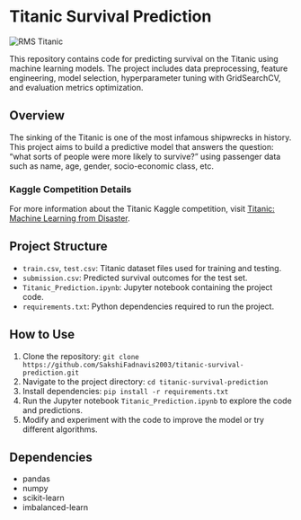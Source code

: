# Titanic Survival Prediction

![RMS Titanic](https://upload.wikimedia.org/wikipedia/commons/f/fd/RMS_Titanic_3.jpg)

This repository contains code for predicting survival on the Titanic using machine learning models. The project includes data preprocessing, feature engineering, model selection, hyperparameter tuning with GridSearchCV, and evaluation metrics optimization.

## Overview
The sinking of the Titanic is one of the most infamous shipwrecks in history. This project aims to build a predictive model that answers the question: “what sorts of people were more likely to survive?” using passenger data such as name, age, gender, socio-economic class, etc.

### Kaggle Competition Details
For more information about the Titanic Kaggle competition, visit [Titanic: Machine Learning from Disaster](https://www.kaggle.com/competitions/titanic/overview).

## Project Structure
- `train.csv`, `test.csv`: Titanic dataset files used for training and testing.
- `submission.csv`: Predicted survival outcomes for the test set.
- `Titanic_Prediction.ipynb`: Jupyter notebook containing the project code.
- `requirements.txt`: Python dependencies required to run the project.

## How to Use
1. Clone the repository: `git clone https://github.com/SakshiFadnavis2003/titanic-survival-prediction.git`
2. Navigate to the project directory: `cd titanic-survival-prediction`
3. Install dependencies: `pip install -r requirements.txt`
4. Run the Jupyter notebook `Titanic_Prediction.ipynb` to explore the code and predictions.
5. Modify and experiment with the code to improve the model or try different algorithms.

## Dependencies
- pandas
- numpy
- scikit-learn
- imbalanced-learn

